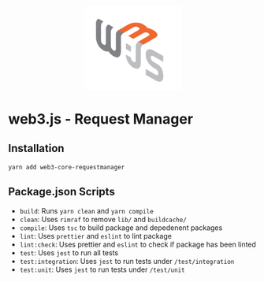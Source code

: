 <p align="center">
  <img src="../../assets/logo/web3js.jpg" width="200" alt="web3.js" />
</p>

# web3.js - Request Manager

## Installation

```bash
yarn add web3-core-requestmanager
```

## Package.json Scripts

-   `build`: Runs `yarn clean` and `yarn compile`
-   `clean`: Uses `rimraf` to remove `lib/` and `buildcache/`
-   `compile`: Uses `tsc` to build package and depedenent packages
-   `lint`: Uses `prettier` and `eslint` to lint package
-   `lint:check`: Uses prettier and `eslint` to check if package has been linted
-   `test`: Uses `jest` to run all tests
-   `test:integration`: Uses `jest` to run tests under `/test/integration`
-   `test:unit`: Uses `jest` to run tests under `/test/unit`
